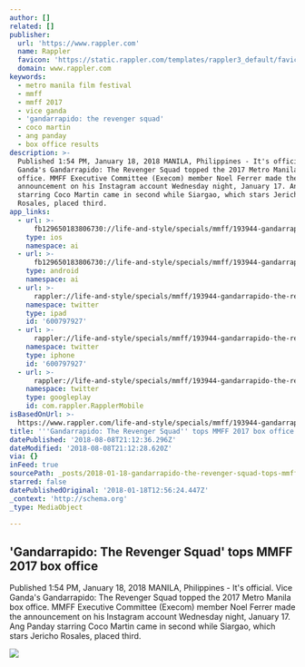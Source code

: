 ```yaml
---
author: []
related: []
publisher:
  url: 'https://www.rappler.com'
  name: Rappler
  favicon: 'https://static.rappler.com/templates/rappler3_default/favicon.ico'
  domain: www.rappler.com
keywords:
  - metro manila film festival
  - mmff
  - mmff 2017
  - vice ganda
  - 'gandarrapido: the revenger squad'
  - coco martin
  - ang panday
  - box office results
description: >-
  Published 1:54 PM, January 18, 2018 MANILA, Philippines - It's official. Vice
  Ganda's Gandarrapido: The Revenger Squad topped the 2017 Metro Manila box
  office. MMFF Executive Committee (Execom) member Noel Ferrer made the
  announcement on his Instagram account Wednesday night, January 17. Ang Panday
  starring Coco Martin came in second while Siargao, which stars Jericho
  Rosales, placed third.
app_links:
  - url: >-
      fb129650183806730://life-and-style/specials/mmff/193944-gandarrapido-the-revenger-squad-tops-metro-manila-2017-box-office
    type: ios
    namespace: ai
  - url: >-
      fb129650183806730://life-and-style/specials/mmff/193944-gandarrapido-the-revenger-squad-tops-metro-manila-2017-box-office
    type: android
    namespace: ai
  - url: >-
      rappler://life-and-style/specials/mmff/193944-gandarrapido-the-revenger-squad-tops-metro-manila-2017-box-office
    namespace: twitter
    type: ipad
    id: '600797927'
  - url: >-
      rappler://life-and-style/specials/mmff/193944-gandarrapido-the-revenger-squad-tops-metro-manila-2017-box-office
    namespace: twitter
    type: iphone
    id: '600797927'
  - url: >-
      rappler://life-and-style/specials/mmff/193944-gandarrapido-the-revenger-squad-tops-metro-manila-2017-box-office
    namespace: twitter
    type: googleplay
    id: com.rappler.RapplerMobile
isBasedOnUrl: >-
  https://www.rappler.com/life-and-style/specials/mmff/193944-gandarrapido-the-revenger-squad-tops-metro-manila-2017-box-office
title: '''Gandarrapido: The Revenger Squad'' tops MMFF 2017 box office'
datePublished: '2018-08-08T21:12:36.296Z'
dateModified: '2018-08-08T21:12:28.620Z'
via: {}
inFeed: true
sourcePath: _posts/2018-01-18-gandarrapido-the-revenger-squad-tops-mmff-2017-box-office.md
starred: false
datePublishedOriginal: '2018-01-18T12:56:24.447Z'
_context: 'http://schema.org'
_type: MediaObject

---
```

<article style=""><h1>'Gandarrapido: The Revenger Squad' tops MMFF 2017 box office</h1><p>Published 1:54 PM, January 18, 2018 MANILA, Philippines - It's official. Vice Ganda's Gandarrapido: The Revenger Squad topped the 2017 Metro Manila box office. MMFF Executive Committee (Execom) member Noel Ferrer made the announcement on his Instagram account Wednesday night, January 17. Ang Panday starring Coco Martin came in second while Siargao, which stars Jericho Rosales, placed third.</p><img src="https://assets.rappler.com/465545A514E444D69FC4E85B05DF6594/img/1D8FC48D772A48ED8559FF10F540B3E0/gandarra.jpg" /></article>
